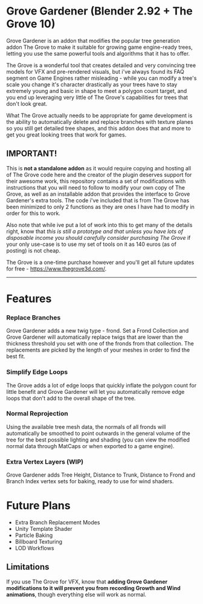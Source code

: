 # Grove Gardener (Blender 2.92 + The Grove 10)

Grove Gardener is an addon that modifies the popular tree generation addon The Grove to make it suitable for growing game engine-ready trees, letting you use the same powerful tools and algorithms that it has to offer.

The Grove is a wonderful tool that creates detailed and very convincing tree models for VFX and pre-rendered visuals, but i've always found its FAQ segment on Game Engines rather misleading - while you can modify a tree's scale you change it's character drastically as your trees have to stay extremely young and basic in shape to meet a polygon count target, and you end up leveraging very little of The Grove's capabilities for trees that don't look great.

What The Grove actually needs to be appropriate for game development is the ability to automatically delete and replace branches with texture planes so you still get detailed tree shapes, and this addon does that and more to get you great looking trees that work for games.

## IMPORTANT!
This is **not a standalone addon** as it would require copying and hosting all of The Grove code here and the creator of the plugin deserves support for their awesome work, this repository contains a set of modifications with instructions that you will need to follow to modify your own copy of The Grove, as well as an installable addon that provides the interface to Grove Gardener's extra tools.  The code i've included that is from The Grove has been minimized to only 2 functions as they are ones I have had to modify in order for this to work.

Also note that while ive put a lot of work into this to get many of the details right, know that *this is still a prototype and that unless you have lots of disposable income you should carefully consider purchasing The Grove* if your only use-case is to use my set of tools on it as 140 euros (as of posting) is not cheap.

The Grove is a one-time purchase however and you'll get all future updates for free - https://www.thegrove3d.com/.


---

# Features

### Replace Branches
Grove Gardener adds a new twig type - frond.  Set a Frond Collection and Grove Gardener will automatically replace twigs that are lower than the thickness threshold you set with one of the fronds from that collection.  The replacements are picked by the length of your meshes in order to find the best fit.

### Simplify Edge Loops
The Grove adds a lot of edge loops that quickly inflate the polygon count for little benefit and Grove Gardener will let you automatically remove edge loops that don't add to the overall shape of the tree.

### Normal Reprojection
Using the available tree mesh data, the normals of all fronds will automatically be smoothed to point outwards in the general volume of the tree for the best possible lighting and shading (you can view the modified normal data through MatCaps or when exported to a game engine).

### Extra Vertex Layers (WIP)
Grove Gardener adds Tree Height, Distance to Trunk, Distance to Frond and Branch Index vertex sets for baking, ready to use for wind shaders.

# Future Plans

* Extra Branch Replacement Modes
* Unity Template Shader
* Particle Baking
* Billboard Texturing
* LOD Workflows


## Limitations
If you use The Grove for VFX, know that **adding Grove Gardener modifications to it will prevent you from recording Growth and Wind animations**, though everything else will work as normal.